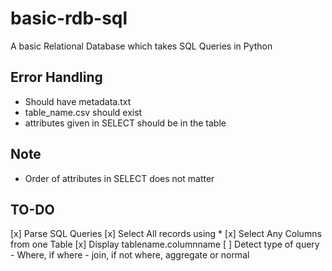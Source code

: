 # basic-rdb-sql
A basic Relational Database which takes SQL Queries in Python

## Error Handling
- Should have metadata.txt
- table_name.csv should exist
- attributes given in SELECT should be in the table

## Note
- Order of attributes in SELECT does not matter

## TO-DO
[x] Parse SQL Queries
[x] Select All records using *
[x] Select Any Columns from one Table
[x] Display tablename.columnname
[ ] Detect type of query - Where, if where - join, if not where, aggregate or normal
